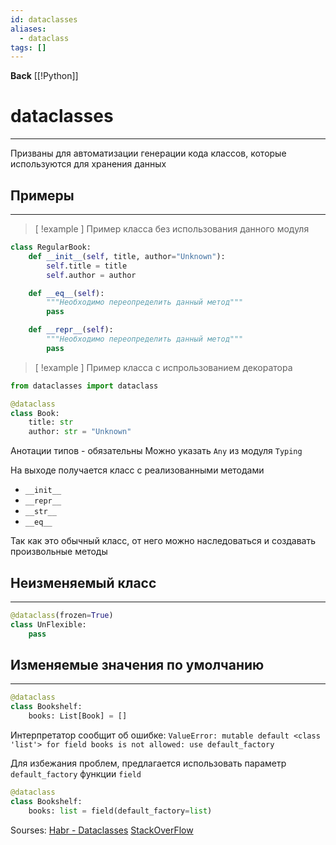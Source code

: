 ```yaml
---
id: dataclasses
aliases:
  - dataclass
tags: []
---
```

**Back**
    [[!Python]]

# dataclasses
---
Призваны для автоматизации генерации кода классов, которые используются для хранения данных


## Примеры
---
>[ !example ] Пример класса без использования данного модуля
```python
class RegularBook:
    def __init__(self, title, author="Unknown"):
        self.title = title
        self.author = author

    def __eq__(self):
        """Необходимо переопределить данный метод"""
        pass

    def __repr__(self):
        """Необходимо переопределить данный метод"""
        pass
```

>[ !example ] Пример класса с испрользованием декоратора
```python
from dataclasses import dataclass

@dataclass
class Book:
    title: str
    author: str = "Unknown"
```
Aнотации типов - обязательны
    Можно указать `Any` из модуля `Typing`

На выходе получается класс с реализованными методами
- `__init__`
- `__repr__`
- `__str__`
- `__eq__`

Так как это обычный класс, от него можно наследоваться и создавать произвольные методы


## Неизменяемый класс
---
```python
@dataclass(frozen=True)
class UnFlexible:
    pass
```


## Изменяемые значения по умолчанию
---
```python
@dataclass
class Bookshelf:
    books: List[Book] = []
```
Интерпретатор сообщит об ошибке:
`ValueError: mutable default <class 'list'> for field books is not allowed: use default_factory`

Для избежания проблем, предлагается использовать параметр `default_factory` функции `field`

```python
@dataclass
class Bookshelf:
    books: list = field(default_factory=list)
```


Sourses:
    [Habr - Dataclasses](https://habr.com/ru/articles/415829/)
    [StackOverFlow](https://stackoverflow.com/questions/53632152/why-cant-dataclasses-have-mutable-defaults-in-their-class-attributes-declaratio)
